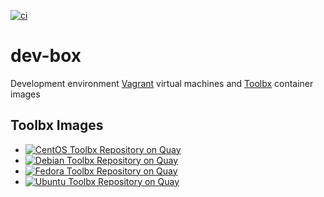 [![ci](https://github.com/detwiler/dev-box/workflows/ci/badge.svg)](https://github.com/detwiler/dev-box/actions)

# dev-box

Development environment [Vagrant][1] virtual machines and [Toolbx][2] container images

## Toolbx Images

* [![CentOS Toolbx Repository on Quay](https://quay.io/repository/detwiler/centos-toolbox/status "CentOS Toolbx Repository on Quay")](https://quay.io/repository/detwiler/centos-toolbox)
* [![Debian Toolbx Repository on Quay](https://quay.io/repository/detwiler/debian-toolbox/status "Debian Toolbx Repository on Quay")](https://quay.io/repository/detwiler/debian-toolbox)
* [![Fedora Toolbx Repository on Quay](https://quay.io/repository/detwiler/fedora-toolbox/status "Fedora Toolbx Repository on Quay")](https://quay.io/repository/detwiler/fedora-toolbox)
* [![Ubuntu Toolbx Repository on Quay](https://quay.io/repository/detwiler/ubuntu-toolbox/status "Ubuntu Toolbx Repository on Quay")](https://quay.io/repository/detwiler/ubuntu-toolbox)

[1]: https://www.vagrantup.com/
[2]: https://containertoolbx.org/

[comment]: # ( vim: set autoindent syntax=markdown textwidth=78: )
